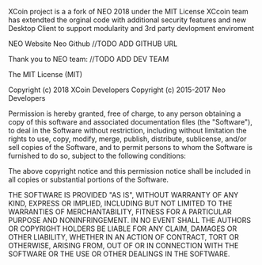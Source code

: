 XCoin project is a a fork of NEO 2018 under the MIT License
XCcoin team has extendted the orginal code with additional security features and new Desktop Client to 
support modularity and 3rd party devlopment enviroment



NEO Website
Neo Github //TODO ADD GITHUB URL

Thank you to NEO team:
//TODO ADD DEV TEAM



The MIT License (MIT)

Copyright (c) 2018 XCoin Developers
Copyright (c) 2015-2017 Neo Developers

Permission is hereby granted, free of charge, to any person obtaining a copy
of this software and associated documentation files (the "Software"), to deal
in the Software without restriction, including without limitation the rights
to use, copy, modify, merge, publish, distribute, sublicense, and/or sell
copies of the Software, and to permit persons to whom the Software is
furnished to do so, subject to the following conditions:

The above copyright notice and this permission notice shall be included in all
copies or substantial portions of the Software.

THE SOFTWARE IS PROVIDED "AS IS", WITHOUT WARRANTY OF ANY KIND, EXPRESS OR
IMPLIED, INCLUDING BUT NOT LIMITED TO THE WARRANTIES OF MERCHANTABILITY,
FITNESS FOR A PARTICULAR PURPOSE AND NONINFRINGEMENT. IN NO EVENT SHALL THE
AUTHORS OR COPYRIGHT HOLDERS BE LIABLE FOR ANY CLAIM, DAMAGES OR OTHER
LIABILITY, WHETHER IN AN ACTION OF CONTRACT, TORT OR OTHERWISE, ARISING FROM,
OUT OF OR IN CONNECTION WITH THE SOFTWARE OR THE USE OR OTHER DEALINGS IN THE
SOFTWARE.
